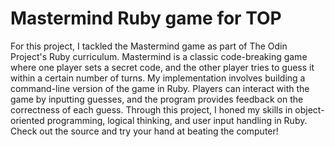 # Mastermind Ruby game for TOP 

For this project, I tackled the Mastermind game as part of The Odin Project's Ruby curriculum. Mastermind is a classic code-breaking game where one player sets a secret code, and the other player tries to guess it within a certain number of turns. My implementation involves building a command-line version of the game in Ruby. Players can interact with the game by inputting guesses, and the program provides feedback on the correctness of each guess. Through this project, I honed my skills in object-oriented programming, logical thinking, and user input handling in Ruby. Check out the source and try your hand at beating the computer!